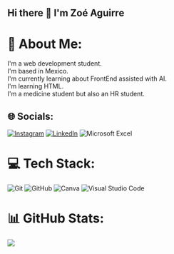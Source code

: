 ## Hi there 👋 I'm Zoé Aguirre
# 💫 About Me:
I'm a web development student.<br>I'm based in Mexico.<br>I'm currently learning about FrontEnd assisted with AI.<br>I'm learning HTML.<br>I'm a medicine student but also an HR student.<br>


## 🌐 Socials:
[![Instagram](https://img.shields.io/badge/Instagram-%23E4405F.svg?logo=Instagram&logoColor=white)](https://instagram.com/https://www.instagram.com/zoeaguirrevillasenor/profilecard/?igsh=MTFpeWJlMHp3Y3Zybw==) [![LinkedIn](https://img.shields.io/badge/LinkedIn-%230077B5.svg?logo=linkedin&logoColor=white)](https://linkedin.com/in/www.linkedin.com/in/telma-zoé-aguirre-villaseñor-624b95271) ![Microsoft Excel](https://img.shields.io/badge/Microsoft_Excel-217346?style=for-the-badge&logo=microsoft-excel&logoColor=white) 

# 💻 Tech Stack:
![Git](https://img.shields.io/badge/git-%23F05033.svg?style=for-the-badge&logo=git&logoColor=white) ![GitHub](https://img.shields.io/badge/github-%23121011.svg?style=for-the-badge&logo=github&logoColor=white) ![Canva](https://img.shields.io/badge/Canva-%2300C4CC.svg?style=for-the-badge&logo=Canva&logoColor=white) ![Visual Studio Code](https://img.shields.io/badge/Visual%20Studio%20Code-0078d7.svg?style=for-the-badge&logo=visual-studio-code&logoColor=white)
# 📊 GitHub Stats:
![](https://github-readme-stats.vercel.app/api/top-langs/?username=ZAV000&theme=dark&hide_border=false&include_all_commits=false&count_private=false&layout=compact)
